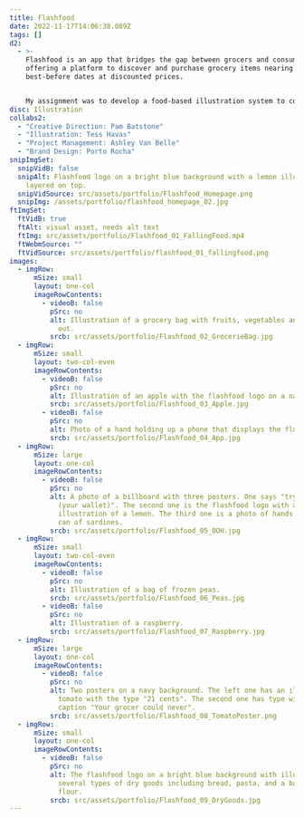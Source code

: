 ```yaml
---
title: Flashfood
date: 2022-11-17T14:06:38.089Z
tags: []
d2:
  - >-
    Flashfood is an app that bridges the gap between grocers and consumers,
    offering a platform to discover and purchase grocery items nearing their
    best-before dates at discounted prices. 


    My assignment was to develop a food-based illustration system to compliment the rest of the brand. The final illustrations were meticulously designed to evoke a sense of bountiful freshness, enticing users to explore the offerings available on the platform.
disc: Illustration
collabs2:
  - "Creative Direction: Pam Batstone"
  - "Illustration: Tess Havas"
  - "Project Management: Ashley Van Belle"
  - "Brand Design: Porto Rocha"
snipImgSet:
  snipVidB: false
  snipAlt: Flashfood logo on a bright blue background with a lemon illustration
    layered on top.
  snipVidSource: src/assets/portfolio/Flashfood_Homepage.png
  snipImg: /assets/portfolio/flashfood_homepage_02.jpg
ftImgSet:
  ftVidB: true
  ftAlt: visual asset, needs alt text
  ftImg: src/assets/portfolio/Flashfood_01_FallingFood.mp4
  ftWebmSource: ""
  ftVidSource: src/assets/portfolio/flashfood_01_fallingfood.png
images:
  - imgRow:
      mSize: small
      layout: one-col
      imageRowContents:
        - videoB: false
          pSrc: no
          alt: Illustration of a grocery bag with fruits, vegetables and bread spilling
            out.
          srcb: src/assets/portfolio/Flashfood_02_GrocerieBag.jpg
  - imgRow:
      mSize: small
      layout: two-col-even
      imageRowContents:
        - videoB: false
          pSrc: no
          alt: Illustration of an apple with the flashfood logo on a navy background.
          srcb: src/assets/portfolio/Flashfood_03_Apple.jpg
        - videoB: false
          pSrc: no
          alt: Photo of a hand holding up a phone that displays the flashfood app.
          srcb: src/assets/portfolio/Flashfood_04_App.jpg
  - imgRow:
      mSize: large
      layout: one-col
      imageRowContents:
        - videoB: false
          pSrc: no
          alt: A photo of a billboard with three posters. One says "try me. it won't hurt
            (your wallet)". The second one is the flashfood logo with an
            illustration of a lemon. The third one is a photo of hands opening a
            can of sardines.
          srcb: src/assets/portfolio/Flashfood_05_OOH.jpg
  - imgRow:
      mSize: small
      layout: two-col-even
      imageRowContents:
        - videoB: false
          pSrc: no
          alt: Illustration of a bag of frozen peas.
          srcb: src/assets/portfolio/Flashfood_06_Peas.jpg
        - videoB: false
          pSrc: no
          alt: Illustration of a raspberry.
          srcb: src/assets/portfolio/Flashfood_07_Raspberry.jpg
  - imgRow:
      mSize: large
      layout: one-col
      imageRowContents:
        - videoB: false
          pSrc: no
          alt: Two posters on a navy background. The left one has an illustration of a
            tomato with the type "21 cents". The second one has type with the
            caption "Your grocer could never".
          srcb: src/assets/portfolio/Flashfood_08_TomatoPoster.png
  - imgRow:
      mSize: small
      layout: one-col
      imageRowContents:
        - videoB: false
          pSrc: no
          alt: The flashfood logo on a bright blue background with illustrations of
            several types of dry goods including bread, pasta, and a bag of
            flour.
          srcb: src/assets/portfolio/Flashfood_09_DryGoods.jpg
---
```

